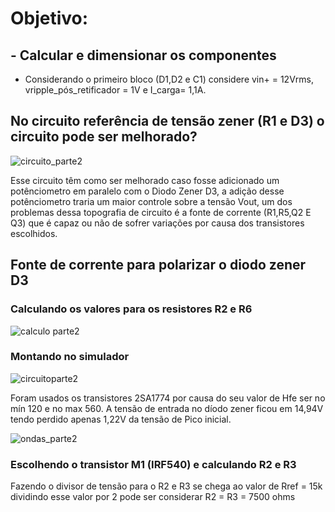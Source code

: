 # Objetivo:

## - Calcular e dimensionar os componentes

* Considerando o primeiro bloco (D1,D2 e C1) considere vin+ = 12Vrms, vripple_pós_retificador = 1V e I_carga= 1,1A.

## No circuito referência de tensão zener (R1 e D3) o circuito pode ser melhorado?

![circuito_parte2](https://i.imgur.com/myf3Ge9.png)

Esse circuito têm como ser melhorado caso fosse adicionado um potênciometro em paralelo com o Diodo Zener D3, a adição desse potênciometro traria um maior controle sobre a tensão Vout, um dos problemas dessa topografia de circuito é a fonte de corrente (R1,R5,Q2 E Q3) que é capaz ou não de sofrer variações por causa dos transistores escolhidos.

## Fonte de corrente para polarizar o diodo zener D3

### Calculando os valores para os resistores R2 e R6

![calculo parte2](https://i.imgur.com/jqmDuZa.jpg)

### Montando no simulador

![circuitoparte2](https://i.imgur.com/ZpWWqhx.jpg)

Foram usados os transistores 2SA1774 por causa do seu valor de Hfe ser no mín 120 e no max 560. A tensão de entrada no díodo zener ficou em 14,94V tendo perdido apenas 1,22V da tensão de Pico inicial.

![ondas_parte2](https://i.imgur.com/jlIZqrz.jpg)

### Escolhendo o transistor M1 (IRF540) e calculando R2 e R3

Fazendo o divisor de tensão para o R2 e R3 se chega ao valor de Rref = 15k dividindo esse valor por 2 pode ser considerar R2 = R3 = 7500 ohms








